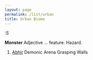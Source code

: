 ```yaml
---
layout: page
permalink: /list/urban
title: Urban Biome
---
```


:S

<span class="a">**Monster**</span> <span class="b">Adjective ... </span> <span class="c">feature.</span>  Hazard.

1. <span class="a">[Abhir](/monsters/abhir)</span> <span class="b">Demonic</span>  <span class="c">Arena</span> Grasping Walls
